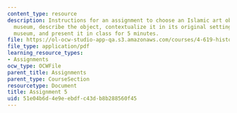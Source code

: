 ```yaml
---
content_type: resource
description: Instructions for an assignment to choose an Islamic art object from a
  museum, describe the object, contextualize it in its original setting and at the
  museum, and present it in class for 5 minutes.
file: https://ol-ocw-studio-app-qa.s3.amazonaws.com/courses/4-619-historiography-of-islamic-architecture-fall-2014/51e04b6d4e9eebdfc43db8b288560f45_MIT4_619F14_assignment5.pdf
file_type: application/pdf
learning_resource_types:
- Assignments
ocw_type: OCWFile
parent_title: Assignments
parent_type: CourseSection
resourcetype: Document
title: Assignment 5
uid: 51e04b6d-4e9e-ebdf-c43d-b8b288560f45
---
```

